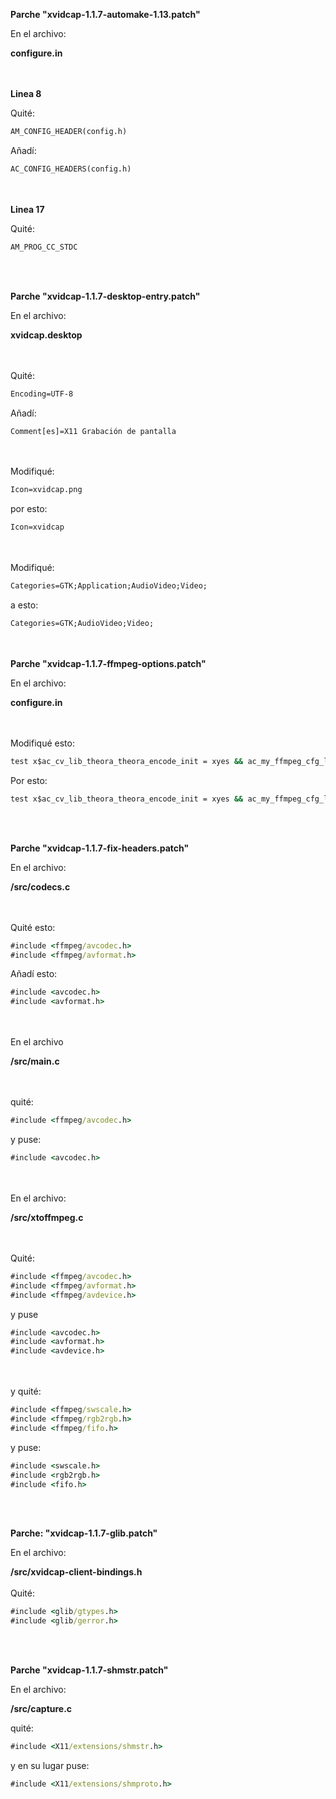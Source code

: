 
**Parche "xvidcap-1.1.7-automake-1.13.patch"**

En el archivo:

**configure.in**

<br> <br/>
**Linea 8**

Quité:

```bat
AM_CONFIG_HEADER(config.h)
```

Añadí:

```bat
AC_CONFIG_HEADERS(config.h)
```
<br> <br/>
**Linea 17**

Quité:

```bat
AM_PROG_CC_STDC
```

<br> <br/>

**Parche "xvidcap-1.1.7-desktop-entry.patch"**

En el archivo:

**xvidcap.desktop**

<br> <br/>
Quité:

```bat
Encoding=UTF-8
```

Añadí:

```bat
Comment[es]=X11 Grabación de pantalla
```
<br> <br/>
Modifiqué:

```bat
Icon=xvidcap.png
```

por esto:

```bat
Icon=xvidcap
```

<br> <br/>
Modifiqué:

```bat
Categories=GTK;Application;AudioVideo;Video;
```

a esto:

```bat
Categories=GTK;AudioVideo;Video;
```


<br> <br/>
**Parche "xvidcap-1.1.7-ffmpeg-options.patch"**

En el archivo:

**configure.in**

<br> <br/>
Modifiqué esto:

```bat
test x$ac_cv_lib_theora_theora_encode_init = xyes && ac_my_ffmpeg_cfg_lib_switch="${ac_my_ffmpeg_cfg_lib_switch} --enable-libogg --enable-libtheora"
```

Por esto:

```bat
test x$ac_cv_lib_theora_theora_encode_init = xyes && ac_my_ffmpeg_cfg_lib_switch="${ac_my_ffmpeg_cfg_lib_switch} --enable-libtheora"
```

<br> <br/>

**Parche "xvidcap-1.1.7-fix-headers.patch"**

En el archivo:

**/src/codecs.c**

<br> <br/>
Quité esto:

```bat
#include <ffmpeg/avcodec.h>
#include <ffmpeg/avformat.h>
```

Añadí esto:

```bat
#include <avcodec.h>
#include <avformat.h>
```

<br> <br/>
En el archivo

**/src/main.c**

<br> <br/>
quité:

```bat
#include <ffmpeg/avcodec.h>
```

y puse:

```bat
#include <avcodec.h>
```

<br> <br/>
En el archivo:

**/src/xtoffmpeg.c**

<br> <br/>
Quité:

```bat
#include <ffmpeg/avcodec.h>
#include <ffmpeg/avformat.h>
#include <ffmpeg/avdevice.h>

```
y puse

```bat
#include <avcodec.h>
#include <avformat.h>
#include <avdevice.h>
```

<br> <br/>
y quité:

```bat
#include <ffmpeg/swscale.h>
#include <ffmpeg/rgb2rgb.h>
#include <ffmpeg/fifo.h>
```

y puse:

```bat
#include <swscale.h>
#include <rgb2rgb.h>
#include <fifo.h>
```

<br> <br/>

**Parche: "xvidcap-1.1.7-glib.patch"**

En el archivo:

**/src/xvidcap-client-bindings.h**
<br> <br/>
Quité:
```bat
#include <glib/gtypes.h>
#include <glib/gerror.h>
```

<br> <br/>

**Parche "xvidcap-1.1.7-shmstr.patch"**

En el archivo:

**/src/capture.c**

quité:

```bat
#include <X11/extensions/shmstr.h>
```

y en su lugar puse:

```bat
#include <X11/extensions/shmproto.h>
```

